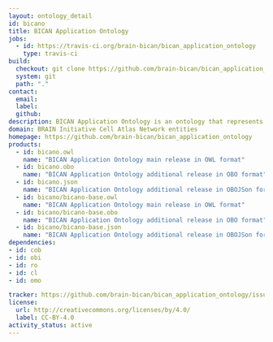 ```yaml
---
layout: ontology_detail
id: bicano
title: BICAN Application Ontology
jobs:
  - id: https://travis-ci.org/brain-bican/bican_application_ontology
    type: travis-ci
build:
  checkout: git clone https://github.com/brain-bican/bican_application_ontology.git
  system: git
  path: "."
contact:
  email: 
  label: 
  github: 
description: BICAN Application Ontology is an ontology that represents research, subjects of research, and the results of research in BICAN. It is a link between scientific knowledge gained through experimentation and the distribution/dissemination of that knowledge. It aims to help scientists annotate data and communicate about their work by defining a set of terms relevant to BICAN efforts. 
domain: BRAIN Initiative Cell Atlas Network entities
homepage: https://github.com/brain-bican/bican_application_ontology
products:
  - id: bicano.owl
    name: "BICAN Application Ontology main release in OWL format"
  - id: bicano.obo
    name: "BICAN Application Ontology additional release in OBO format"
  - id: bicano.json
    name: "BICAN Application Ontology additional release in OBOJSon format"
  - id: bicano/bicano-base.owl
    name: "BICAN Application Ontology main release in OWL format"
  - id: bicano/bicano-base.obo
    name: "BICAN Application Ontology additional release in OBO format"
  - id: bicano/bicano-base.json
    name: "BICAN Application Ontology additional release in OBOJSon format"
dependencies:
- id: cob
- id: obi
- id: ro
- id: cl
- id: omo

tracker: https://github.com/brain-bican/bican_application_ontology/issues
license:
  url: http://creativecommons.org/licenses/by/4.0/
  label: CC-BY-4.0
activity_status: active
---
```

